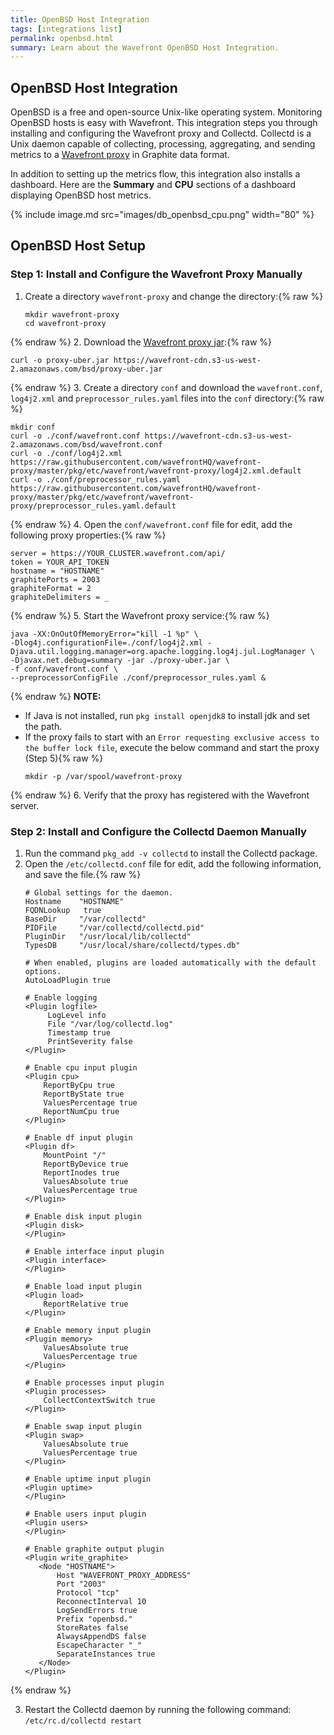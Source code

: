 ```yaml
---
title: OpenBSD Host Integration
tags: [integrations list]
permalink: openbsd.html
summary: Learn about the Wavefront OpenBSD Host Integration.
---
```

## OpenBSD Host Integration

OpenBSD is a free and open-source Unix-like operating system. Monitoring OpenBSD hosts is easy with Wavefront. This integration steps you through installing and configuring the Wavefront proxy and Collectd. Collectd is a Unix daemon capable of collecting, processing, aggregating, and sending metrics to a [Wavefront proxy](https://docs.wavefront.com/proxies.html) in Graphite data format.

In addition to setting up the metrics flow, this integration also installs a dashboard. Here are the **Summary** and **CPU** sections of a dashboard displaying OpenBSD host metrics.

{% include image.md src="images/db_openbsd_cpu.png" width="80" %}

## OpenBSD Host Setup



### Step 1: Install and Configure the Wavefront Proxy Manually

1. Create a directory `wavefront-proxy` and change the directory:{% raw %}
   ```
   mkdir wavefront-proxy
   cd wavefront-proxy
   ```
{% endraw %}
2. Download the [Wavefront proxy jar](https://wavefront-cdn.s3-us-west-2.amazonaws.com/bsd/proxy-uber.jar):{% raw %}
   ```
   curl -o proxy-uber.jar https://wavefront-cdn.s3-us-west-2.amazonaws.com/bsd/proxy-uber.jar
   ```
{% endraw %}
3. Create a directory `conf` and download the `wavefront.conf`, `log4j2.xml` and `preprocessor_rules.yaml` files into the `conf` directory:{% raw %}
   ```
   mkdir conf
   curl -o ./conf/wavefront.conf https://wavefront-cdn.s3-us-west-2.amazonaws.com/bsd/wavefront.conf
   curl -o ./conf/log4j2.xml https://raw.githubusercontent.com/wavefrontHQ/wavefront-proxy/master/pkg/etc/wavefront/wavefront-proxy/log4j2.xml.default
   curl -o ./conf/preprocessor_rules.yaml https://raw.githubusercontent.com/wavefrontHQ/wavefront-proxy/master/pkg/etc/wavefront/wavefront-proxy/preprocessor_rules.yaml.default
   ```
{% endraw %}
4. Open the `conf/wavefront.conf` file for edit, add the following proxy properties:{% raw %}
   ```
   server = https://YOUR_CLUSTER.wavefront.com/api/
   token = YOUR_API_TOKEN
   hostname = "HOSTNAME"
   graphitePorts = 2003
   graphiteFormat = 2
   graphiteDelimiters = _
   ```
{% endraw %}
5. Start the Wavefront proxy service:{% raw %}
   ```
   java -XX:OnOutOfMemoryError="kill -1 %p" \
   -Dlog4j.configurationFile=./conf/log4j2.xml -Djava.util.logging.manager=org.apache.logging.log4j.jul.LogManager \
   -Djavax.net.debug=summary -jar ./proxy-uber.jar \
   -f conf/wavefront.conf \
   --preprocessorConfigFile ./conf/preprocessor_rules.yaml &
   ```
{% endraw %}
   **NOTE:**
   * If Java is not installed, run `pkg install openjdk8` to install jdk and set the path.
   * If the proxy fails to start with an `Error requesting exclusive access to the buffer lock file`, execute the below command and start the proxy (Step 5){% raw %}
      ```
      mkdir -p /var/spool/wavefront-proxy
      ```
{% endraw %}
6. Verify that the proxy has registered with the Wavefront server.

### Step 2: Install and Configure the Collectd Daemon Manually

1. Run the command `pkg_add -v collectd` to install the Collectd package.
2. Open the `/etc/collectd.conf` file for edit, add the following information, and save the file.{% raw %}
   ```
   # Global settings for the daemon.
   Hostname    "HOSTNAME"
   FQDNLookup   true
   BaseDir     "/var/collectd"
   PIDFile     "/var/collectd/collectd.pid"
   PluginDir   "/usr/local/lib/collectd"
   TypesDB     "/usr/local/share/collectd/types.db"

   # When enabled, plugins are loaded automatically with the default options.
   AutoLoadPlugin true

   # Enable logging
   <Plugin logfile>
        LogLevel info
        File "/var/log/collectd.log"
        Timestamp true
        PrintSeverity false
   </Plugin>

   # Enable cpu input plugin
   <Plugin cpu>
       ReportByCpu true
       ReportByState true
       ValuesPercentage true
       ReportNumCpu true
   </Plugin>

   # Enable df input plugin
   <Plugin df>
       MountPoint "/"
       ReportByDevice true
       ReportInodes true
       ValuesAbsolute true
       ValuesPercentage true
   </Plugin>

   # Enable disk input plugin
   <Plugin disk>
   </Plugin>

   # Enable interface input plugin
   <Plugin interface>
   </Plugin>

   # Enable load input plugin
   <Plugin load>
       ReportRelative true
   </Plugin>

   # Enable memory input plugin
   <Plugin memory>
       ValuesAbsolute true
       ValuesPercentage true
   </Plugin>

   # Enable processes input plugin
   <Plugin processes>
       CollectContextSwitch true
   </Plugin>

   # Enable swap input plugin
   <Plugin swap>
       ValuesAbsolute true
       ValuesPercentage true
   </Plugin>

   # Enable uptime input plugin
   <Plugin uptime>
   </Plugin>

   # Enable users input plugin
   <Plugin users>
   </Plugin>

   # Enable graphite output plugin
   <Plugin write_graphite>
      <Node "HOSTNAME">
          Host "WAVEFRONT_PROXY_ADDRESS"
          Port "2003"
          Protocol "tcp"
          ReconnectInterval 10
          LogSendErrors true
          Prefix "openbsd."
          StoreRates false
          AlwaysAppendDS false
          EscapeCharacter "_"
          SeparateInstances true
      </Node>
   </Plugin>
   ```
{% endraw %}

3. Restart the Collectd daemon by running the following command:
   `/etc/rc.d/collectd restart`


